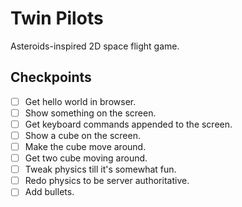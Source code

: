 # Twin Pilots
Asteroids-inspired 2D space flight game.

## Checkpoints
- [ ] Get hello world in browser.
- [ ] Show something on the screen.
- [ ] Get keyboard commands appended to the screen.
- [ ] Show a cube on the screen.
- [ ] Make the cube move around.
- [ ] Get two cube moving around.
- [ ] Tweak physics till it's somewhat fun.
- [ ] Redo physics to be server authoritative.
- [ ] Add bullets.
